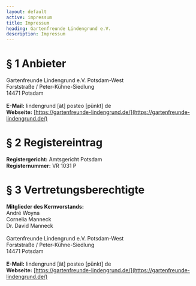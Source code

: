 ```yaml
---
layout: default
active: impressum
title: Impressum
heading: Gartenfreunde Lindengrund e.V.
description: Impressum
---
```


# § 1 Anbieter

Gartenfreunde Lindengrund e.V. Potsdam-West<br>
Forststraße / Peter-Kühne-Siedlung<br>
14471 Potsdam<br>
<br>
**E-Mail:** lindengrund \[ät\] posteo \[pünkt\] de<br>
**Webseite:** [https://gartenfreunde-lindengrund.de/](https://gartenfreunde-lindengrund.de/)

# § 2 Register&shy;eintrag

**Registergericht:** Amtsgericht Potsdam<br>
**Registernummer:** VR 1031 P

# § 3 Vertretungs&shy;berechtigte

**Mitglieder des Kernvorstands:**<br>
André Woyna<br>
Cornelia Manneck<br>
Dr. David Manneck<br>
<br>
Gartenfreunde Lindengrund e.V. Potsdam-West<br>
Forststraße / Peter-Kühne-Siedlung<br>
14471 Potsdam<br>
<br>
**E-Mail:** lindengrund \[ät\] posteo \[pünkt\] de<br>
**Webseite:** [https://gartenfreunde-lindengrund.de/](https://gartenfreunde-lindengrund.de/)

